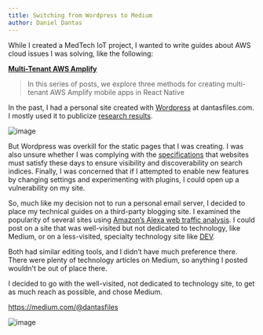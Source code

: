 ```yaml
---
title: Switching from Wordpress to Medium
author: Daniel Dantas
---
```


While I created a MedTech IoT project, I wanted to write guides about AWS cloud issues I was solving, like the following:

**[Multi-Tenant AWS Amplify](https://medium.com/@dantasfiles/multi-tenant-aws-amplify-cc3252c4def4)**
> In this series of posts, we explore three methods for creating multi-tenant AWS Amplify mobile apps in React Native

In the past, I had a personal site created with [Wordpress](https://wordpress.org/) at dantasfiles.com. I mostly used it to publicize [research results](https://scholar.google.com/citations?user=kGsoFNQAAAAJ). 

![image](https://github.com/user-attachments/assets/83232db2-6c1f-4144-86cf-379d2cd7f299)

But Wordpress was overkill for the static pages that I was creating. I was also unsure whether I was complying with the [specifications](https://developers.google.com/search/docs) that websites must satisfy these days to ensure visibility and discoverability on search indices. Finally, I was concerned that if I attempted to enable new features by changing settings and experimenting with plugins, I could open up a vulnerability on my site.

So, much like my decision not to run a personal email server, I decided to place my technical guides on a third-party blogging site. I examined the popularity of several sites using [Amazon’s Alexa web traffic analysis](https://en.wikipedia.org/wiki/Alexa_Internet). I could post on a site that was well-visited but not dedicated to technology, like Medium, or on a less-visited, specialty technology site like [DEV](https://dev.to/). 

Both had similar editing tools, and I didn’t have much preference there. There were plenty of technology articles on Medium, so anything I posted wouldn’t be out of place there.

I decided to go with the well-visited, not dedicated to technology site, to get as much reach as possible, and chose Medium.

<https://medium.com/@dantasfiles>

![image](https://github.com/user-attachments/assets/7164fcad-8985-4629-82b9-386d73d1dd64)
